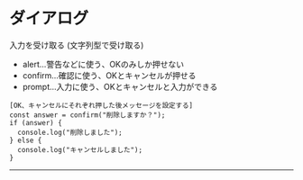 # ダイアログ
入力を受け取る (文字列型で受け取る)  
- alert...警告などに使う、OKのみしか押せない
- confirm...確認に使う、OKとキャンセルが押せる
- prompt...入力に使う、OKとキャンセルと入力ができる
~~~
[OK、キャンセルにそれぞれ押した後メッセージを設定する]
const answer = confirm("削除しますか？");
if (answer) {
  console.log("削除しました");
} else {
  console.log("キャンセルしました");
}
~~~
***
